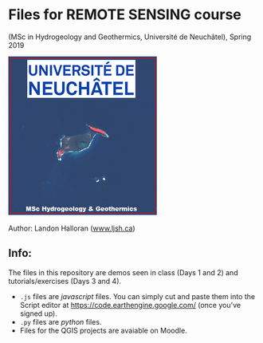 # Files for REMOTE SENSING course 
(MSc in Hydrogeology and Geothermics, Université de Neuchâtel), Spring 2019

![Université de Neuchâtel logo](image_for_readme.png)

Author: Landon Halloran (www.ljsh.ca)

## Info:
The files in this repository are demos seen in class (Days 1 and 2) and tutorials/exercises (Days 3 and 4). 
- `.js` files are _javascript_ files. You can simply cut and paste them into the Script editor at https://code.earthengine.google.com/ (once you've signed up).
- `.py` files are _python_ files. 
- Files for the QGIS projects are avaiable on Moodle.
